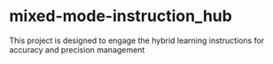 # mixed-mode-instruction_hub
This project is designed to engage the hybrid learning instructions for accuracy and precision management
